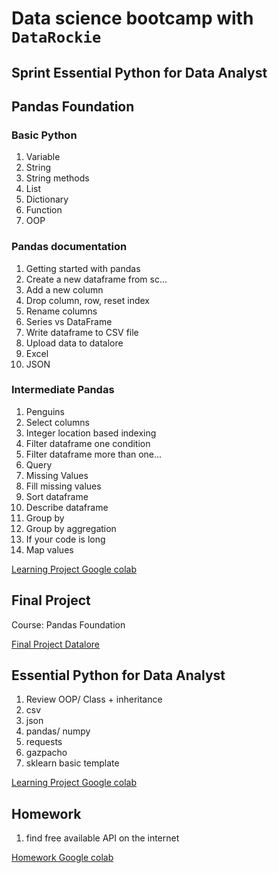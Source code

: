# Data science bootcamp with `DataRockie`
## Sprint Essential Python for Data Analyst

## Pandas Foundation
### Basic Python
1. Variable
2. String
3. String methods
4. List
5. Dictionary
6. Function
7. OOP

### Pandas documentation
1. Getting started with pandas
2. Create a new dataframe from sc...
3. Add a new column
4. Drop column, row, reset index
5. Rename columns
6. Series vs DataFrame
7. Write dataframe to CSV file
8. Upload data to datalore
9. Excel
10. JSON

### Intermediate Pandas
1. Penguins
2. Select columns
3. Integer location based indexing
4. Filter dataframe one condition
5. Filter dataframe more than one...
6. Query
7. Missing Values
8. Fill missing values
9. Sort dataframe
11. Describe dataframe
12. Group by
13. Group by aggregation
14. If your code is long
15. Map values

[Learning Project Google colab](https://colab.research.google.com/drive/1syFuGsvhBnCLKgR-mkJty7nuSnhMKzvD)<br>

## Final Project
Course: Pandas Foundation

[Final Project Datalore](https://datalore.jetbrains.com/notebook/cOZeyVaniPRY8W3M9dK4po/xdg3oIvLNUq2eBAm1d7cHQ/)

## Essential Python for Data Analyst
1. Review OOP/ Class + inheritance
2. csv
3. json
4. pandas/ numpy
5. requests
6. gazpacho
7. sklearn basic template

[Learning Project Google colab](https://colab.research.google.com/drive/1x3CQwtLWuYrVobobe_vwhavQbPPz9e4x)

## Homework
1. find free available API on the internet


[Homework Google colab](https://colab.research.google.com/drive/1RbDyPGTwvCdzxYH4GSc0RuRBhZLoIJrw)
